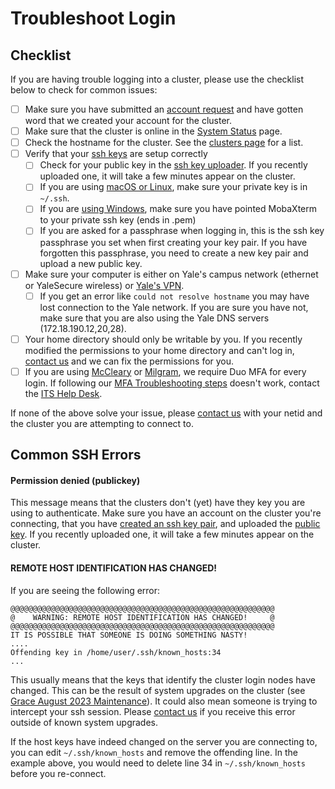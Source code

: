 # Troubleshoot Login

## Checklist

If you are having trouble logging into a cluster, please use the checklist below to check for common issues:

- [ ] Make sure you have submitted an [account request](https://research.computing.yale.edu/support/hpc/account-request) and have gotten word that we created your account for the cluster.
- [ ] Make sure that the cluster is online in the [System Status](http://research.computing.yale.edu/system-status) page.
- [ ] Check the hostname for the cluster. See the [clusters page](/clusters) for a list.
- [ ] Verify that your [ssh keys](/clusters-at-yale/access/#what-are-ssh-keys) are setup correctly
    - [ ] Check for your public key in the [ssh key uploader](https://sshkeys.ycrc.yale.edu/). If you recently uploaded one, it will take a few minutes appear on the cluster. 
    - [ ] If you are using [macOS or Linux](/clusters-at-yale/access/#macos-and-linux), make sure your private key is in `~/.ssh`.
    - [ ] If you are [using Windows](/clusters-at-yale/access/#windows), make sure you have pointed MobaXterm to your private ssh key (ends in .pem)
    - [ ] If you are asked for a passphrase when logging in, this is the ssh key passphrase you set when first creating your key pair. If you have forgotten this passphrase, you need to create a new key pair and upload a new public key.
- [ ] Make sure your computer is either on Yale's campus network (ethernet or YaleSecure wireless) or [Yale's VPN](/clusters-at-yale/access/vpn/).
    - [ ]  If you get an error like `could not resolve hostname` you may have lost connection to the Yale network. If you are sure you have not, make sure that you are also using the Yale DNS servers (172.18.190.12,20,28).
- [ ] Your home directory should only be writable by you. If you recently modified the permissions to your home directory and can't log in, [contact us](/#get-help) and we can fix the permissions for you.
- [ ] If you are using [McCleary](/clusters/mccleary) or [Milgram](/clusters/milgram), we require Duo MFA for every login. If following our [MFA Troubleshooting steps](/clusters-at-yale/access/mfa/#troubleshoot-mfa) doesn't  work, contact the [ITS Help Desk](https://yale.service-now.com/it?id=get_help).

If none of the above solve your issue, please [contact us](/#get-help) with your netid and the cluster you are attempting to connect to.


## Common SSH Errors

#### Permission denied (publickey)

This message means that the clusters don't (yet) have they key you are using to authenticate. Make sure you have an account on the cluster you're connecting, that you have [created an ssh key pair](/clusters-at-yale/access/#what-are-ssh-keys), and uploaded the [public key](https://sshkeys.ycrc.yale.edu/). If you recently uploaded one, it will take a few minutes appear on the cluster.

#### REMOTE HOST IDENTIFICATION HAS CHANGED!

If you are seeing the following error:

```
@@@@@@@@@@@@@@@@@@@@@@@@@@@@@@@@@@@@@@@@@@@@@@@@@@@@@@@@@@@
@    WARNING: REMOTE HOST IDENTIFICATION HAS CHANGED!     @
@@@@@@@@@@@@@@@@@@@@@@@@@@@@@@@@@@@@@@@@@@@@@@@@@@@@@@@@@@@
IT IS POSSIBLE THAT SOMEONE IS DOING SOMETHING NASTY!
....
Offending key in /home/user/.ssh/known_hosts:34
...

```

This usually means that the keys that identify the cluster login nodes have changed. This can be the result of system upgrades on the cluster (see [Grace August 2023 Maintenance](/clusters/grace_rhel8)). It could also mean someone is trying to intercept your ssh session. Please [contact us](/#get-help) if you receive this error outside of known system upgrades.

If the host keys have indeed changed on the server you are connecting to, you can edit `~/.ssh/known_hosts` and remove the offending line. In the example above, you would need to delete line 34 in `~/.ssh/known_hosts` before you re-connect.
